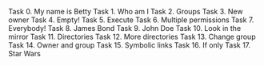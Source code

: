 Task 0. My name is Betty
Task 1. Who am I
Task 2. Groups
Task 3. New owner
Task 4. Empty!
Task 5. Execute
Task 6. Multiple permissions
Task 7. Everybody!
Task 8. James Bond
Task 9. John Doe
Task 10. Look in the mirror
Task 11. Directories
Task 12. More directories
Task 13. Change group
Task 14. Owner and group
Task 15. Symbolic links
Task 16. If only
Task 17. Star Wars


